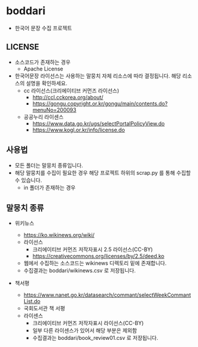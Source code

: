 # boddari
* 한국어 문장 수집 프로젝트


## LICENSE
* 소스코드가 존재하는 경우 
  * Apache License
* 한국어문장 라이선스는 사용하는 말뭉치 자체 리소스에 따라 결정됩니다. 해당 리소스의 설명을 확인하세요.
  * cc 라이선스(크리에이티브 커먼즈 라이선스)
    * http://ccl.cckorea.org/about/
    * https://gongu.copyright.or.kr/gongu/main/contents.do?menuNo=200093
  * 공공누리 라이센스
    * https://www.data.go.kr/ugs/selectPortalPolicyView.do
    * https://www.kogl.or.kr/info/license.do

## 사용법
* 모든 폴더는 말뭉치 종류입니다. 
* 해당 말뭉치를 수집이 필요한 경우 해당 프로젝트 하위의 scrap.py 를 통해 수집할 수 있습니다.
  * in 폴더가 존재하는 경우 

## 말뭉치 종류
* 위키뉴스
  * https://ko.wikinews.org/wiki/
  * 라이선스
    * 크리에이티브 커먼즈 저작자표시 2.5 라이선스(CC-BY)
    * https://creativecommons.org/licenses/by/2.5/deed.ko
  * 웹에서 수집하는 소스코드는 wikinews 디렉토리 밑에 존재합니다.
  * 수집결과는 boddari/wikinews.csv 로 저장됩니다.

* 책서평
  * https://www.nanet.go.kr/datasearch/commant/selectWeekCommantList.do
  * 국회도서관 책 서평
  * 라이센스
    * 크리에이티브 커먼즈 저작자표시 라이선스(CC-BY)
    * 일부 다른 라이센스가 있어서 해당 부분은 제외함
    * 수집결과는 boddari/book_review01.csv 로 저장됩니다.

